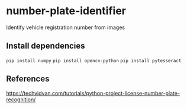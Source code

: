 # number-plate-identifier
Identify vehicle registration number from images

## Install dependencies
`pip install numpy`
`pip install opencv-python`
`pip install pytesseract`

## References
<https://techvidvan.com/tutorials/python-project-license-number-plate-recognition/>
